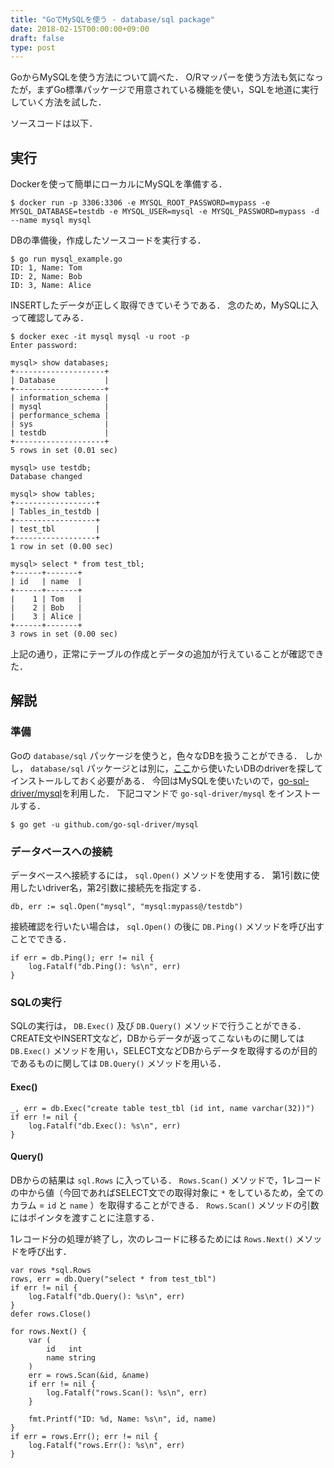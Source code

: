 ```yaml
---
title: "GoでMySQLを使う - database/sql package"
date: 2018-02-15T00:00:00+09:00
draft: false
type: post
---
```


GoからMySQLを使う方法について調べた．
O/Rマッパーを使う方法も気になったが，まずGo標準パッケージで用意されている機能を使い，SQLを地道に実行していく方法を試した．

ソースコードは以下．

## 実行
Dockerを使って簡単にローカルにMySQLを準備する．

    $ docker run -p 3306:3306 -e MYSQL_ROOT_PASSWORD=mypass -e MYSQL_DATABASE=testdb -e MYSQL_USER=mysql -e MYSQL_PASSWORD=mypass -d --name mysql mysql

DBの準備後，作成したソースコードを実行する．

    $ go run mysql_example.go
    ID: 1, Name: Tom
    ID: 2, Name: Bob
    ID: 3, Name: Alice

INSERTしたデータが正しく取得できていそうである．
念のため，MySQLに入って確認してみる．

    $ docker exec -it mysql mysql -u root -p
    Enter password:

    mysql> show databases;
    +--------------------+
    | Database           |
    +--------------------+
    | information_schema |
    | mysql              |
    | performance_schema |
    | sys                |
    | testdb             |
    +--------------------+
    5 rows in set (0.01 sec)

    mysql> use testdb;
    Database changed

    mysql> show tables;
    +------------------+
    | Tables_in_testdb |
    +------------------+
    | test_tbl         |
    +------------------+
    1 row in set (0.00 sec)

    mysql> select * from test_tbl;
    +------+-------+
    | id   | name  |
    +------+-------+
    |    1 | Tom   |
    |    2 | Bob   |
    |    3 | Alice |
    +------+-------+
    3 rows in set (0.00 sec)

上記の通り，正常にテーブルの作成とデータの追加が行えていることが確認できた．

## 解説
### 準備
Goの `database/sql` パッケージを使うと，色々なDBを扱うことができる．
しかし， `database/sql` パッケージとは別に，[ここ](https://github.com/golang/go/wiki/SQLDrivers)から使いたいDBのdriverを探してインストールしておく必要がある．
今回はMySQLを使いたいので，[go-sql-driver/mysql](https://github.com/go-sql-driver/mysql/)を利用した．
下記コマンドで `go-sql-driver/mysql` をインストールする．

    $ go get -u github.com/go-sql-driver/mysql

### データベースへの接続
データベースへ接続するには， `sql.Open()` メソッドを使用する．
第1引数に使用したいdriver名，第2引数に接続先を指定する．

    db, err := sql.Open("mysql", "mysql:mypass@/testdb")

接続確認を行いたい場合は， `sql.Open()` の後に `DB.Ping()` メソッドを呼び出すことでできる．

    if err = db.Ping(); err != nil {
        log.Fatalf("db.Ping(): %s\n", err)
    }

### SQLの実行
SQLの実行は， `DB.Exec()` 及び `DB.Query()` メソッドで行うことができる．
CREATE文やINSERT文など，DBからデータが返ってこないものに関しては `DB.Exec()` メソッドを用い，SELECT文などDBからデータを取得するのが目的であるものに関しては `DB.Query()` メソッドを用いる．

#### Exec()

    _, err = db.Exec("create table test_tbl (id int, name varchar(32))")
    if err != nil {
        log.Fatalf("db.Exec(): %s\n", err)
    }

#### Query()
DBからの結果は `sql.Rows` に入っている．
`Rows.Scan()` メソッドで，1レコードの中から値（今回であればSELECT文での取得対象に `*` をしているため，全てのカラム =  `id` と `name` ）を取得することができる．
`Rows.Scan()` メソッドの引数にはポインタを渡すことに注意する．

1レコード分の処理が終了し，次のレコードに移るためには `Rows.Next()` メソッドを呼び出す．

    var rows *sql.Rows
    rows, err = db.Query("select * from test_tbl")
    if err != nil {
        log.Fatalf("db.Query(): %s\n", err)
    }
    defer rows.Close()

    for rows.Next() {
        var (
            id   int
            name string
        )
        err = rows.Scan(&id, &name)
        if err != nil {
            log.Fatalf("rows.Scan(): %s\n", err)
        }

        fmt.Printf("ID: %d, Name: %s\n", id, name)
    }
    if err = rows.Err(); err != nil {
        log.Fatalf("rows.Err(): %s\n", err)
    }
